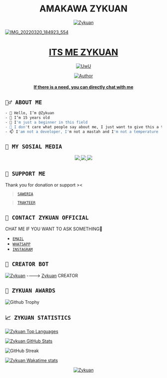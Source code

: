 <h1 align="center">AMAKAWA ZYKUAN</h1>
<p align="center">
  <a href="https://ibb.co/QQX130c"><img src="http://readme-typing-svg.herokuapp.com?color=FFFF00&center=true&vCenter=true&multiline=false&lines=Haii+Welcome+To+My+Github.;I'am+Not+Programmer." alt="Zykuan">

![IMG_20220320_184923_554](https://telegra.ph/file/28da963a9171247226bf9.jpg)

</p>
<h1 align="center">ITS ME ZYKUAN</h1>
<p align="center">
  <a href="https://github.com/AmakawaZKN"><img src="http://readme-typing-svg.herokuapp.com?color=FFFFFF&center=true&vCenter=true&multiline=false&lines=Hello+Guys!+Im+owner+Amakawa;My+Name+Is+Zykuan;Learning+JavaScript!" alt="UwU">
</p>

<p align="center">
<a href="https://github.com/AmakawaZKN"><img title="Author" src="https://img.shields.io/badge/AmakawaZKN-blue.svg?style=for-the-badge&logo=github"></a>
 </p>
 <h4 align="center">
  <a
  <a href="https://wa.me/628979440862">If there is a need, you can directly chat with me </a>
</h4>
</p>


## ```🕵️‍♂️ ABOUT ME```
```bash
- 👋 Hello, I’m @Zykuan
- 👀 I’m 15 years old
- 🌱 I'm just a beginner in this field
- 💞️ I don't care what people say about me, I just want to give this a try
- 📫 I'am not a developer, I'm not a mastah and I'm not a temperature
```

## ```📲 MY SOSIAL MEDIA```
<p align="center">
<a href="https://instagram.com/zyykn.jpn"><img src="https://img.shields.io/badge/INSTAGRAM-E4405F?style=for-the-badge&logo=instagram&logoColor=white"/> 
<a href="https://wa.me/628979440862"><img src="https://img.shields.io/badge/WhatsApp-25D366?style=for-the-badge&logo=whatsapp&logoColor=white" />
<a href="https://tiktok.com/@akwzykuan"><img src="https://img.shields.io/badge/TIKTOK-black?style=for-the-badge&logo=tiktok&logoColor=ff000000&link=https://tiktok.com/@akwzykuan" /></a>
</p>

## ```🧧 SUPPORT ME```
 Thank you for donation or support ><
> [`SAWERIA`](https://saweria.co/AmakawaZyk)
  
> [`TRAKTEER`](trakteer.id/zykuan)
  
## ```📩 CONTACT ZYKUAN OFFICIAL```
 CHAT ME IF YOU WANT TO ASK SOMETHING🚀
- [`EMAIL`](zykuanofficials@gmail.com)
- [`WHATSAPP`](https://wa.me/628979440862?text=Haii+Amakawa+Zykuan)
- [`INSTAGRAM`](https://instagram.com/zyykn.jpn)

## ```🤖 CREATOR BOT```
 [![Zykuan](https://github.com/amakawazkn.png?size=200)](https://github.com/amakawazkn) 
---->
[Zykuan](https://github.com/AmakawaZKN) 
 CREATOR

  ## ```🥇 ZYKUAN AWARDS```

![Github Trophy](https://github-profile-trophy.vercel.app/?username=AmakawaZKN)


## ```📈 ZYKUAN STATISTICS```

[![Zykuan Top Languages](https://github-readme-stats.vercel.app/api/top-langs?username=AmakawaZKN&layout=compact&theme=tokyonight)](https://github-readme-stats.vercel.app)

[![Zykuan GitHub Stats](https://github-readme-stats.vercel.app/api?username=AmakawaZKN&show_icons=true&hide=issues&theme=tokyonight)](https://github-readme-stats.vercel.app)

![GitHub Streak](https://github-readme-streak-stats.herokuapp.com/?user=AmakawaZKN&theme=tokyonight&count_private=true&bg_color=0d1116&title_color=ce09ec&text_color=a4aacb&icon_color=007ec6)

[![Zykuan Wakatime stats](https://github-readme-stats.vercel.app/api/wakatime?username=zykuan&layout=compact&theme=tokyonight)](https://github.com/amakawazkn/github-readme-stats)

   <p align="center">
  <a href="https://ibb.co/QQX130c"><img src="http://readme-typing-svg.herokuapp.com?color=00FFFF&center=true&vCenter=true&multiline=false&lines=Thank+Youu!+Love+You+Guys." alt="Zykuan">

<!---
I LOVE YOU GUYS
--->
